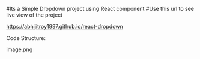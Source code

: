 #Its a Simple Dropdown project using React component
#Use this url to see live view of the project

https://abhijitroy1997.github.io/react-dropdown

Code Structure:

image.png
